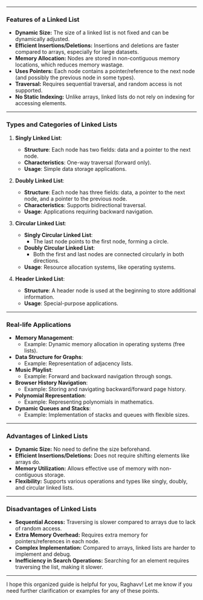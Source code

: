 
---

### **Features of a Linked List**
- **Dynamic Size:** The size of a linked list is not fixed and can be dynamically adjusted.
- **Efficient Insertions/Deletions:** Insertions and deletions are faster compared to arrays, especially for large datasets.
- **Memory Allocation:** Nodes are stored in non-contiguous memory locations, which reduces memory wastage.
- **Uses Pointers:** Each node contains a pointer/reference to the next node (and possibly the previous node in some types).
- **Traversal:** Requires sequential traversal, and random access is not supported.
- **No Static Indexing:** Unlike arrays, linked lists do not rely on indexing for accessing elements.

---

### **Types and Categories of Linked Lists**
1. **Singly Linked List**:
   - **Structure**: Each node has two fields: data and a pointer to the next node.
   - **Characteristics**: One-way traversal (forward only).
   - **Usage**: Simple data storage applications.

2. **Doubly Linked List**:
   - **Structure**: Each node has three fields: data, a pointer to the next node, and a pointer to the previous node.
   - **Characteristics**: Supports bidirectional traversal.
   - **Usage**: Applications requiring backward navigation.

3. **Circular Linked List**:
   - **Singly Circular Linked List**:
     - The last node points to the first node, forming a circle.
   - **Doubly Circular Linked List**:
     - Both the first and last nodes are connected circularly in both directions.
   - **Usage**: Resource allocation systems, like operating systems.

4. **Header Linked List**:
   - **Structure**: A header node is used at the beginning to store additional information.
   - **Usage**: Special-purpose applications.

---

### **Real-life Applications**
- **Memory Management**:
  - Example: Dynamic memory allocation in operating systems (free lists).
- **Data Structure for Graphs**:
  - Example: Representation of adjacency lists.
- **Music Playlist**:
  - Example: Forward and backward navigation through songs.
- **Browser History Navigation**:
  - Example: Storing and navigating backward/forward page history.
- **Polynomial Representation**:
  - Example: Representing polynomials in mathematics.
- **Dynamic Queues and Stacks**:
  - Example: Implementation of stacks and queues with flexible sizes.

---

### **Advantages of Linked Lists**
- **Dynamic Size:** No need to define the size beforehand.
- **Efficient Insertions/Deletions:** Does not require shifting elements like arrays do.
- **Memory Utilization:** Allows effective use of memory with non-contiguous storage.
- **Flexibility:** Supports various operations and types like singly, doubly, and circular linked lists.

---

### **Disadvantages of Linked Lists**
- **Sequential Access:** Traversing is slower compared to arrays due to lack of random access.
- **Extra Memory Overhead:** Requires extra memory for pointers/references in each node.
- **Complex Implementation:** Compared to arrays, linked lists are harder to implement and debug.
- **Inefficiency in Search Operations:** Searching for an element requires traversing the list, making it slower.

---

I hope this organized guide is helpful for you, Raghavv! Let me know if you need further clarification or examples for any of these points.
